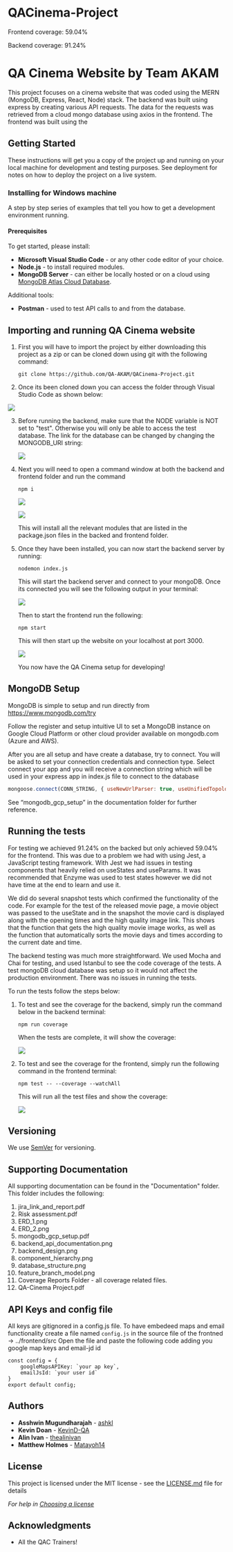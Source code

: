 # QACinema-Project

Frontend coverage: 59.04%

Backend coverage: 91.24%

# QA Cinema Website by Team AKAM

This project focuses on a cinema website that was coded using the MERN (MongoDB, Express, React, Node) stack. The backend was built using express by creating various API requests. The data for the requests was retrieved from a cloud mongo database using axios in the frontend. The frontend was built using the 

## Getting Started

These instructions will get you a copy of the project up and running on your local machine for development and testing purposes. See deployment for notes on how to deploy the project on a live system.

### Installing for Windows machine

A step by step series of examples that tell you how to get a development environment  running.

#### Prerequisites

To get started, please install:

- **Microsoft Visual Studio Code** - or any other code editor of your choice.
- **Node.js** - to install required modules.
- **MongoDB Server** - can either be locally hosted or on a cloud using [MongoDB Atlas Cloud Database](https://www.mongodb.com/try).

Additional tools:

- **Postman** - used to test API calls to and from the database.

## Importing and running QA Cinema website

1. First you will have to import the project by either downloading this project as a zip or can be cloned down using git with the following command:

   ```
   git clone https://github.com/QA-AKAM/QACinema-Project.git
   ```

2. Once its been cloned down you can access the folder through Visual Studio Code as shown below:

![](https://i.imgur.com/u3bMPbS.png)

3. Before running the backend, make sure that the NODE variable is NOT set to "test". Otherwise you will only be able to access the test database. The link for the database can be changed by changing the MONGODB_URI string:

   ![](https://i.imgur.com/P83NzVL.png)

4. Next you will need to open a command window at both the backend and frontend folder and run the command 

   ```
   npm i
   ```

   ![](https://i.imgur.com/2g5Q1z1.png)

   ![](https://i.imgur.com/GfN0KNL.png)

   This will install all the relevant modules that are listed in the package.json files in the backed and frontend folder.

5. Once they have been installed, you can now start the backend server by running: 

   ```
   nodemon index.js
   ```

   This will start the backend server and connect to your mongoDB. Once its connected you will see the following output in your terminal:

   ![](https://i.imgur.com/oTIw32M.png)

   Then to start the frontend run the following:

   ```
   npm start
   ```

   This will then start up the website on your localhost at port 3000.

   ![](https://i.imgur.com/IKw90yy.jpg)

   

   You now have the QA Cinema setup for developing!

## MongoDB Setup

MongoDB is simple to setup and run directly from https://www.mongodb.com/try

Follow the register and setup intuitive UI to set a MongoDB instance on Google Cloud Platform or other cloud provider available on mongodb.com (Azure and AWS).

After you are all setup and have create a database, try to connect. You will be asked to set your connection credentials and connection type. Select connect your app and you will receive a connection string which will be used in your express app in index.js file to connect to the database

```javascript
mongoose.connect(CONN_STRING, { useNewUrlParser: true, useUnifiedTopology: true }) 
```

See “mongodb_gcp_setup”  in  the documentation folder for further reference.

## Running the tests

For testing we achieved 91.24% on the backed but only achieved 59.04% for the frontend. This was due to a problem we had with using Jest, a JavaScript testing framework. With Jest we had issues in testing components that heavily relied on useStates and useParams. It was recommended that Enzyme was used to test states however we did not have time at the end to learn and use it. 

We did do several snapshot tests which confirmed the functionality of the code. For example for the test of the released movie page, a movie object was passed to the useState and in the snapshot the movie card is displayed along with the opening times and the high quality image link. This shows that the function that gets the high quality movie image works, as well as the function that automatically sorts the movie days and times according to the current date and time. 

The backend testing was much more straightforward. We used Mocha and Chai for testing, and used Istanbul to see the code coverage of the tests. A test mongoDB cloud database was setup so it would not affect the production environment. There was no issues in running the tests.

To run the tests follow the steps below:

1. To test and see the coverage for the backend, simply run the command below in the backend terminal:

   ```
   npm run coverage
   ```

   When the tests are complete, it will show the coverage:

   ![](https://i.imgur.com/VAyw6to.png)

2. To test and see the coverage for the frontend, simply run the following command in the frontend terminal:

   ```
   npm test -- --coverage --watchAll
   ```

   This will run all the test files and show the coverage:

   ![](https://i.imgur.com/SQsq49z.png)

## Versioning

We use [SemVer](http://semver.org/) for versioning.

## Supporting Documentation

All supporting documentation can be found in the "Documentation" folder. This folder includes the following:

1. jira_link_and_report.pdf
2. Risk assessment.pdf
3. ERD_1.png
4. ERD_2.png
5. mongodb_gcp_setup.pdf
6. backend_api_documentation.png
7. backend_design.png
8. component_hierarchy.png
9. database_structure.png
10. feature_branch_model.png
11. Coverage Reports Folder - all coverage related files.
12. QA-Cinema Project.pdf

## API Keys and config file
All keys are gitignored in a config.js file.
To have embedeed maps and email functionality create a file named `config.js` in the source file of the frontned -> ../frontend/src
Open the file and paste the following code adding you google map keys and email-jd id

```
const config = {
    googleMapsAPIKey: `your ap key`,
    emailJsId: `your user id`
}
export default config;
```

## Authors

* **Asshwin Mugundharajah** - [ashkl](https://github.com/ashkl)
* **Kevin Doan** - [KevinD-QA](https://github.com/KevinD-QA)
* **Alin Ivan** - [thealinivan](https://github.com/thealinivan)
* **Matthew Holmes** - [Matayoh14](https://github.com/Matayoh14)

## License

This project is licensed under the MIT license - see the [LICENSE.md](LICENSE.md) file for details 

*For help in [Choosing a license](https://choosealicense.com/)*

## Acknowledgments

* All the QAC Trainers!